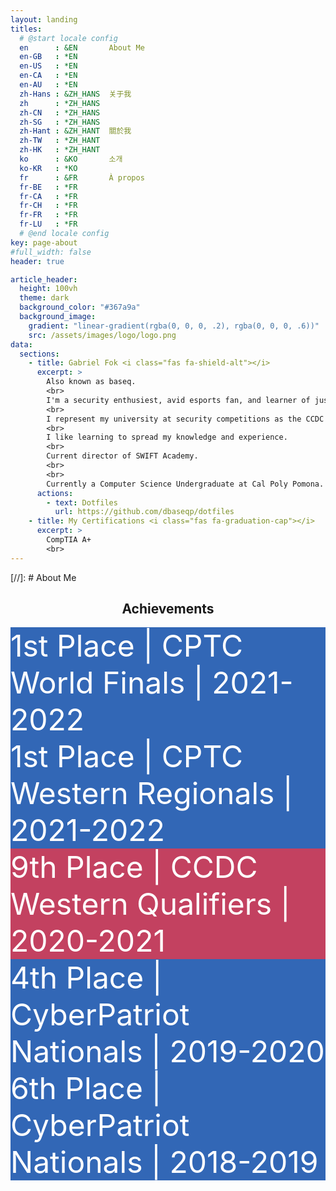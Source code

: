 ```yaml
---
layout: landing
titles:
  # @start locale config
  en      : &EN       About Me
  en-GB   : *EN
  en-US   : *EN
  en-CA   : *EN
  en-AU   : *EN
  zh-Hans : &ZH_HANS  关于我
  zh      : *ZH_HANS
  zh-CN   : *ZH_HANS
  zh-SG   : *ZH_HANS
  zh-Hant : &ZH_HANT  關於我
  zh-TW   : *ZH_HANT
  zh-HK   : *ZH_HANT
  ko      : &KO       소개
  ko-KR   : *KO
  fr      : &FR       À propos
  fr-BE   : *FR
  fr-CA   : *FR
  fr-CH   : *FR
  fr-FR   : *FR
  fr-LU   : *FR
  # @end locale config
key: page-about
#full_width: false
header: true

article_header:
  height: 100vh
  theme: dark
  background_color: "#367a9a"
  background_image:
    gradient: "linear-gradient(rgba(0, 0, 0, .2), rgba(0, 0, 0, .6))"
    src: /assets/images/logo/logo.png
data:
  sections:
    - title: Gabriel Fok <i class="fas fa-shield-alt"></i>
      excerpt: >
        Also known as baseq.
        <br>
        I'm a security enthusiest, avid esports fan, and learner of just about anything I find interesting.
        <br>
        I represent my university at security competitions as the CCDC Linux Security lead and a member of the CPTC team. 
        <br>
        I like learning to spread my knowledge and experience.
        <br>
        Current director of SWIFT Academy.
        <br>
        <br>
        Currently a Computer Science Undergraduate at Cal Poly Pomona. <i class="fas fa-horse-head"></i>
      actions:
        - text: Dotfiles
          url: https://github.com/dbaseqp/dotfiles
    - title: My Certifications <i class="fas fa-graduation-cap"></i>
      excerpt: >
        CompTIA A+
        <br>
---
```

[//]: # About Me
## <center> Achievements <i class="fas fa-trophy"></i> </center>
<style>
  .swiper-demo {
    min-height: 220px;
    height: auto;
  }
  .swiper-demo .swiper__slide {
    display: flex;
    align-items: center;
    justify-content: center;
    font-size: 3rem;
    color: #fff;
  }
  .swiper-demo .swiper__slide:nth-child(even) {
    background-color: #ff69b4;
  }
  .swiper-demo .swiper__slide:nth-child(odd) {
    background-color: #2593fc;
  }
  .swiper-demo--dark .swiper__slide:nth-child(even) {
    background-color: #C34160;
  }
  .swiper-demo--dark .swiper__slide:nth-child(odd) {
    background-color: #3267b6;
  }
  .swiper-demo--dark .swiper__slide:nth-child(1) {
    background-image: url("assets/images/logos/CPTCLogo_FullColorWithText_medium.png");
    background-size: 396px 230px;
    background-repeat: no-repeat;
  }
  .swiper-demo--dark .swiper__slide:nth-child(2) {
    background-image: url("assets/images/logos/CCDCLogo_FullColorWithText.png");
    background-size: 450px 216px;
    background-repeat: no-repeat;
  }
  .swiper-demo--dark .swiper__slide:nth-child(3) {
    background-image: url("assets/images/logos/CyberPatriotLogo_FullColor.png");
    background-size: 210px 200px;
    background-repeat: no-repeat;
  }
  .swiper-demo--image .swiper__slide:nth-child(n) {
    background-color: #000;
  }
</style>

<div class="swiper my-3 swiper-demo swiper-demo--dark swiper-achievements">
  <div class="swiper__wrapper">
    <div class="swiper__slide">1st Place | CPTC World Finals | 2021-2022<br>
    1st Place | CPTC Western Regionals  | 2021-2022</div>
    <div class="swiper__slide">9th Place | CCDC Western Qualifiers | 2020-2021
    </div>
    <div class="swiper__slide">4th Place | CyberPatriot Nationals | 2019-2020<br>
    6th Place | CyberPatriot Nationals | 2018-2019</div>
  </div>
  <!-- <div class="swiper__pagination"></div> -->
  <div class="swiper__button swiper__button--prev fas fa-chevron-left"></div>
  <div class="swiper__button swiper__button--next fas fa-chevron-right"></div>
  <!-- <div class="swiper-scrollbar"></div> -->
</div>

<script>
  {%- include scripts/lib/swiper.js -%}
  var SOURCES = window.TEXT_VARIABLES.sources;
  window.Lazyload.js(SOURCES.jquery, function() {
    $('.swiper-achievements').swiper();
  });
</script>